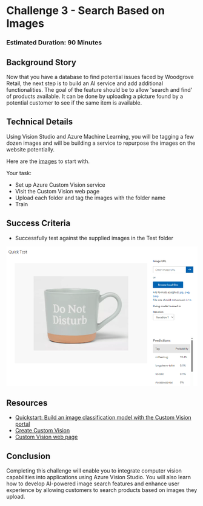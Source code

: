 # Challenge 3 - Search Based on Images

### Estimated Duration: 90 Minutes

## Background Story

Now that you have a database to find potential issues faced by Woodgrove Retail, the next step is to build an AI service and add additional functionalities. The goal of the feature should be to allow 'search and find' of products available. It can be done by uploading a picture found by a potential customer to see if the same item is available.

## Technical Details

Using Vision Studio and Azure Machine Learning, you will be tagging a few dozen images and will be building a service to repurpose the images on the website potentially.  

Here are the [images]([https://openhackguides.blob.core.windows.net/ai-openhack/images.zip](https://openhackguides.blob.core.windows.net/ai-openhack/ArticlesOfClothing.zip)) to start with.

Your task:

* Set up Azure Custom Vision service
* Visit the Custom Vision web page
* Upload each folder and tag the images with the folder name
* Train

## Success Criteria

* Successfully test against the supplied images in the Test folder

![testimages](images/coffeemug.png)


## Resources

- [Quickstart: Build an image classification model with the Custom Vision portal](https://learn.microsoft.com/en-us/azure/ai-services/custom-vision-service/getting-started-build-a-classifier?source=recommendations)
- [Create Custom Vision](https://portal.azure.com/?microsoft_azure_marketplace_ItemHideKey=microsoft_azure_cognitiveservices_customvision#create/Microsoft.CognitiveServicesCustomVision)
- [Custom Vision web page](https://customvision.ai/)

## Conclusion

Completing this challenge will enable you to integrate computer vision capabilities into applications using Azure Vision Studio. You will also learn how to develop AI-powered image search features and enhance user experience by allowing customers to search products based on images they upload.
